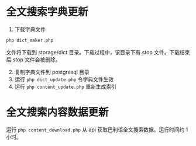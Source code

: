 # 全文搜索字典更新

1. 下载字典文件

```bash
php dict_maker.php
```

文件将下载到 storage/dict 目录。下载过程中，该目录下有.stop 文件。下载结束后.stop 文件会被删除。

2. 复制字典文件到 postgresql 目录
3. 运行 `php dict_update.php` 令字典文件生效
4. 运行 `php content_update.php` 重新生成索引

# 全文搜索内容数据更新

运行 `php content_download.php` 从 api 获取巴利语全文搜索数据。运行时间约 1 小时。
